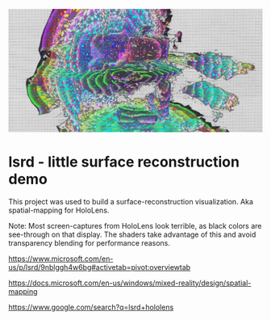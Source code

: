 ![image](Assets/Images/old~/Wide1240x600Logo.png)

# lsrd - little surface reconstruction demo

This project was used to build a surface-reconstruction visualization. Aka spatial-mapping for HoloLens.

Note: Most screen-captures from HoloLens look terrible, as black colors are see-through on that display. The shaders take advantage of this and avoid transparency blending for performance reasons.

https://www.microsoft.com/en-us/p/lsrd/9nblggh4w6bg#activetab=pivot:overviewtab

https://docs.microsoft.com/en-us/windows/mixed-reality/design/spatial-mapping

https://www.google.com/search?q=lsrd+hololens
